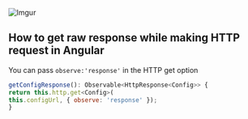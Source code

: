 ![Imgur](https://i.imgur.com/2C8tCgo.jpg)
## How to get raw response while making HTTP request in Angular

You can pass `observe:'response'` in the HTTP get option

``` javascript
getConfigResponse(): Observable<HttpResponse<Config>> {
return this.http.get<Config>(
this.configUrl, { observe: 'response' });
}
```





  






<!--stackedit_data:
eyJwcm9wZXJ0aWVzIjoidGl0bGU6IEhvdyB0byBnZXQgcmF3IH
Jlc3BvbnNlIHdoaWxlIG1ha2luZyBIVFRQIHJlcXVlc3QgaW4g
QW5ndWxhclxuIiwiaGlzdG9yeSI6Wzk1MDYxMjk0NF19
-->